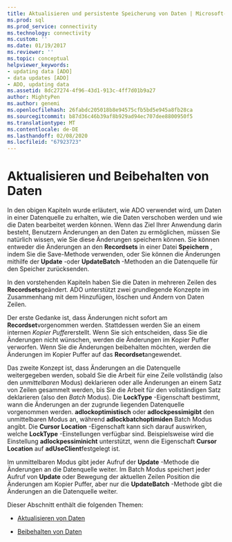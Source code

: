 ```yaml
---
title: Aktualisieren und persistente Speicherung von Daten | Microsoft-Dokumentation
ms.prod: sql
ms.prod_service: connectivity
ms.technology: connectivity
ms.custom: ''
ms.date: 01/19/2017
ms.reviewer: ''
ms.topic: conceptual
helpviewer_keywords:
- updating data [ADO]
- data updates [ADO]
- ADO, updating data
ms.assetid: 8dc27274-4f96-43d1-913c-4ff7d01b9a27
author: MightyPen
ms.author: genemi
ms.openlocfilehash: 26fabdc205018b8e94575cfb5bd5e945a8fb28ca
ms.sourcegitcommit: b87d36c46b39af8b929ad94ec707dee8800950f5
ms.translationtype: MT
ms.contentlocale: de-DE
ms.lasthandoff: 02/08/2020
ms.locfileid: "67923723"
---
```

# <a name="updating-and-persisting-data"></a>Aktualisieren und Beibehalten von Daten
In den obigen Kapiteln wurde erläutert, wie ADO verwendet wird, um Daten in einer Datenquelle zu erhalten, wie die Daten verschoben werden und wie die Daten bearbeitet werden können. Wenn das Ziel Ihrer Anwendung darin besteht, Benutzern Änderungen an den Daten zu ermöglichen, müssen Sie natürlich wissen, wie Sie diese Änderungen speichern können. Sie können entweder die Änderungen an den **Recordsets** in einer Datei **Speichern** , indem Sie die Save-Methode verwenden, oder Sie können die Änderungen mithilfe der **Update** -oder **UpdateBatch** -Methoden an die Datenquelle für den Speicher zurücksenden.  
  
 In den vorstehenden Kapiteln haben Sie die Daten in mehreren Zeilen des **Recordsets**geändert. ADO unterstützt zwei grundlegende Konzepte im Zusammenhang mit dem Hinzufügen, löschen und Ändern von Daten Zeilen.  
  
 Der erste Gedanke ist, dass Änderungen nicht sofort am **Recordset**vorgenommen werden. Stattdessen werden Sie an einem internen *Kopier Puffer*erstellt. Wenn Sie sich entscheiden, dass Sie die Änderungen nicht wünschen, werden die Änderungen im Kopier Puffer verworfen. Wenn Sie die Änderungen beibehalten möchten, werden die Änderungen im Kopier Puffer auf das **Recordset**angewendet.  
  
 Das zweite Konzept ist, dass Änderungen an die Datenquelle weitergegeben werden, sobald Sie die Arbeit für eine Zeile vollständig (also den *unmittelbaren* Modus) deklarieren oder alle Änderungen an einem Satz von Zeilen gesammelt werden, bis Sie die Arbeit für den vollständigen Satz deklarieren (also den *Batch* Modus). Die **LockType** -Eigenschaft bestimmt, wann die Änderungen an der zugrunde liegenden Datenquelle vorgenommen werden. **adlockoptimistisch** oder **adlockpessimigibt** den unmittelbaren Modus an, während **adlockbatchoptimiden** Batch Modus angibt. Die **Cursor Location** -Eigenschaft kann sich darauf auswirken, welche **LockType** -Einstellungen verfügbar sind. Beispielsweise wird die Einstellung **adlockpessiminicht** unterstützt, wenn die Eigenschaft **Cursor Location** auf **adUseClient**festgelegt ist.  
  
 Im unmittelbaren Modus gibt jeder Aufruf der **Update** -Methode die Änderungen an die Datenquelle weiter. Im Batch Modus speichert jeder Aufruf von **Update** oder Bewegung der aktuellen Zeilen Position die Änderungen am Kopier Puffer, aber nur die **UpdateBatch** -Methode gibt die Änderungen an die Datenquelle weiter.  
  
 Dieser Abschnitt enthält die folgenden Themen:  
  
-   [Aktualisieren von Daten](../../../ado/guide/data/updating-data.md)  
  
-   [Beibehalten von Daten](../../../ado/guide/data/persisting-data.md)
